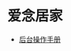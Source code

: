 <!-- _sidebar.md -->

# 爱念居家 <!-- {docsify-ignore} -->

- [后台操作手册](/Project/lavo/manager/OptRead.md)
